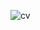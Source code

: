 ![cv](https://user-images.githubusercontent.com/109166376/191759105-02748907-608b-4795-b902-c6f7f59fc184.png)
